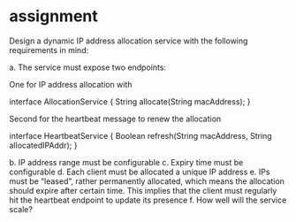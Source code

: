 # assignment

Design a dynamic IP address allocation service with the following requirements in mind: 

a. The service must expose two endpoints:

One for IP address allocation with 

interface AllocationService { 
  String allocate(String macAddress); 
}

Second for the heartbeat message to renew the allocation 

interface HeartbeatService { 
  Boolean refresh(String macAddress, String allocatedIPAddr);
} 

b. IP address range must be configurable 
c. Expiry time must be configurable 
d. Each client must be allocated a unique IP address 
e. IPs must be “leased”, rather permanently allocated, which means the allocation should expire after certain time. This implies that the client must regularly hit the heartbeat endpoint to update its presence 
f. How well will the service scale?
